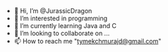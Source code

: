 - 👋 Hi, I’m @JurassicDragon
- 👀 I’m interested in programming
- 🌱 I’m currently learning Java and C
- 💞️ I’m looking to collaborate on ...
- 📫 How to reach me "tymekchmurajd@gmail.com"

<!---
JurassicDragon/JurassicDragon is a ✨ special ✨ repository because its `README.md` (this file) appears on your GitHub profile.
You can click the Preview link to take a look at your changes.
--->
